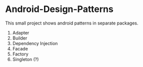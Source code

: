# Android-Design-Patterns
This small project shows android patterns in separate packages.
1. Adapter
2. Builder
3. Dependency Injection
4. Facade
5. Factory
6. Singleton (?)
